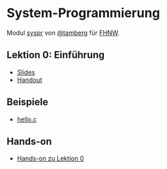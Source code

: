 # System-Programmierung
Modul [syspr]( https://www.fhnw.ch/de/studium/module/6008081) von [@tamberg](https://twitter.com/tamberg) für [FHNW](https://www.fhnw.ch/).

## Lektion 0: Einführung
- [Slides](http://www.tamberg.org/fhnw/2021/fs/Syspr00Einfuehrung.pdf)
- [Handout](http://www.tamberg.org/fhnw/2021/fs/Syspr00EinfuehrungHandout.pdf)

## Beispiele
- [hello.c](hello.c)

## Hands-on
- [Hands-on zu Lektion 0](../../../../fhnw-syspr-work-00/blob/master/README.md)
